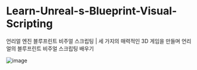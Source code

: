 # Learn-Unreal-s-Blueprint-Visual-Scripting
언리얼 엔진 블루프린트 비주얼 스크립팅 | 세 가지의 매력적인 3D 게임을 만들며 언리얼의 블루프린트 비주얼 스크립팅 배우기

![image](https://github.com/madongchan/Learn-Unreal-s-Blueprint-Visual-Scripting/assets/63357336/da8a6cb1-a1bd-423f-82c6-8463686916c9)
